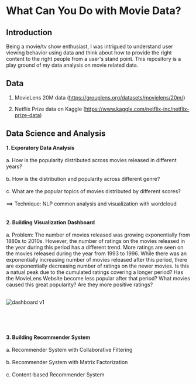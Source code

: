 # What Can You Do with Movie Data?

## Introduction

Being a movie/tv show enthusiast, I was intrigued to understand user viewing behavior using data and think about how to provide the right content to the right people from a user's stand point. This repository is a play ground of my data analysis on movie related data. 

## Data
1. MovieLens 20M data (https://grouplens.org/datasets/movielens/20m/)

2. Netflix Prize data on Kaggle (https://www.kaggle.com/netflix-inc/netflix-prize-data)


## Data Science and Analysis

**1. Exporatory Data Analysis**
<br>
<br>
a. How is the popularity distributed across movies released in different years?
<br>
<br>
b. How is the distribution and popularity across different genre?
<br>
<br>
c. What are the popular topics of movies distributed by different scores? <br>
<br>
==> Technique: NLP common analysis and visualization with wordcloud
<br>
<br>
<br>
**2. Building Visualization Dashboard**
<br>
<br>
a. Problem: The number of movies released was growing exponentially from 1880s to 2010s. However, the number of ratings on the movies released in the year during this period has a different trend. More ratings are seen on the movies released during the year from 1993 to 1996. While there was an exponentially increasing number of movies released after this period, there are exponentially decreasing number of ratings on the newer movies. Is this a natual peak due to the cumulated ratings covering a longer period?  Has the MovieLens Website become less popular after that period? What movies caused this great popularity? Are they more positive ratings?
<br>
<br>

![dashboard v1](https://github.com/Olliang/All-About-Movie-Data/blob/master/images/MovieLens_dashboard%20v2.PNG)


<br>
<br>
<br>

**3. Building Recommender System**
<br>
<br>
a. Recommender System with Collaborative Filtering 
<br>
<br>
b. Recommender System with Matrix Factorization
<br>
<br>
c. Content-based Recommender System 
<br>
<br>


